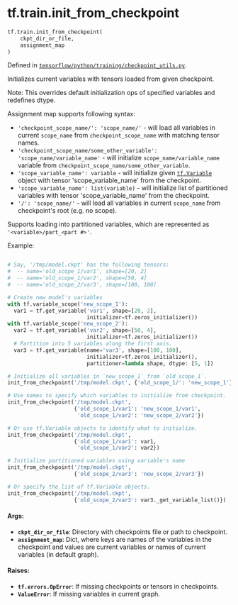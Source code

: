 <div itemscope itemtype="http://developers.google.com/ReferenceObject">
<meta itemprop="name" content="tf.train.init_from_checkpoint" />
</div>

# tf.train.init_from_checkpoint

``` python
tf.train.init_from_checkpoint(
    ckpt_dir_or_file,
    assignment_map
)
```



Defined in [`tensorflow/python/training/checkpoint_utils.py`](https://www.tensorflow.org/code/tensorflow/python/training/checkpoint_utils.py).

Initializes current variables with tensors loaded from given checkpoint.

Note: This overrides default initialization ops of specified variables and
redefines dtype.

Assignment map supports following syntax:

* `'checkpoint_scope_name/': 'scope_name/'` - will load all variables in
  current `scope_name` from `checkpoint_scope_name` with matching tensor
  names.
* `'checkpoint_scope_name/some_other_variable': 'scope_name/variable_name'` -
  will initialize `scope_name/variable_name` variable
  from `checkpoint_scope_name/some_other_variable`.
* `'scope_variable_name': variable` - will initialize given <a href="../../tf/Variable.md"><code>tf.Variable</code></a>
  object with tensor 'scope_variable_name' from the checkpoint.
* `'scope_variable_name': list(variable)` - will initialize list of
  partitioned variables with tensor 'scope_variable_name' from the checkpoint.
* `'/': 'scope_name/'` - will load all variables in current `scope_name` from
  checkpoint's root (e.g. no scope).

Supports loading into partitioned variables, which are represented as
`'<variable>/part_<part #>'`.

Example:

```python

# Say, '/tmp/model.ckpt' has the following tensors:
#  -- name='old_scope_1/var1', shape=[20, 2]
#  -- name='old_scope_1/var2', shape=[50, 4]
#  -- name='old_scope_2/var3', shape=[100, 100]

# Create new model's variables
with tf.variable_scope('new_scope_1'):
  var1 = tf.get_variable('var1', shape=[20, 2],
                         initializer=tf.zeros_initializer())
with tf.variable_scope('new_scope_2'):
  var2 = tf.get_variable('var2', shape=[50, 4],
                         initializer=tf.zeros_initializer())
  # Partition into 5 variables along the first axis.
  var3 = tf.get_variable(name='var3', shape=[100, 100],
                         initializer=tf.zeros_initializer(),
                         partitioner=lambda shape, dtype: [5, 1])

# Initialize all variables in `new_scope_1` from `old_scope_1`.
init_from_checkpoint('/tmp/model.ckpt', {'old_scope_1/': 'new_scope_1'})

# Use names to specify which variables to initialize from checkpoint.
init_from_checkpoint('/tmp/model.ckpt',
                     {'old_scope_1/var1': 'new_scope_1/var1',
                      'old_scope_1/var2': 'new_scope_2/var2'})

# Or use tf.Variable objects to identify what to initialize.
init_from_checkpoint('/tmp/model.ckpt',
                     {'old_scope_1/var1': var1,
                      'old_scope_1/var2': var2})

# Initialize partitioned variables using variable's name
init_from_checkpoint('/tmp/model.ckpt',
                     {'old_scope_2/var3': 'new_scope_2/var3'})

# Or specify the list of tf.Variable objects.
init_from_checkpoint('/tmp/model.ckpt',
                     {'old_scope_2/var3': var3._get_variable_list()})

```

#### Args:

* <b>`ckpt_dir_or_file`</b>: Directory with checkpoints file or path to checkpoint.
* <b>`assignment_map`</b>: Dict, where keys are names of the variables in the
    checkpoint and values are current variables or names of current variables
    (in default graph).


#### Raises:

* <b>`tf.errors.OpError`</b>: If missing checkpoints or tensors in checkpoints.
* <b>`ValueError`</b>: If missing variables in current graph.
